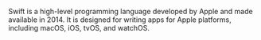  Swift is a high-level programming language developed by Apple and made available in 2014. It is designed for writing apps for Apple platforms, including macOS, iOS, tvOS, and watchOS. 